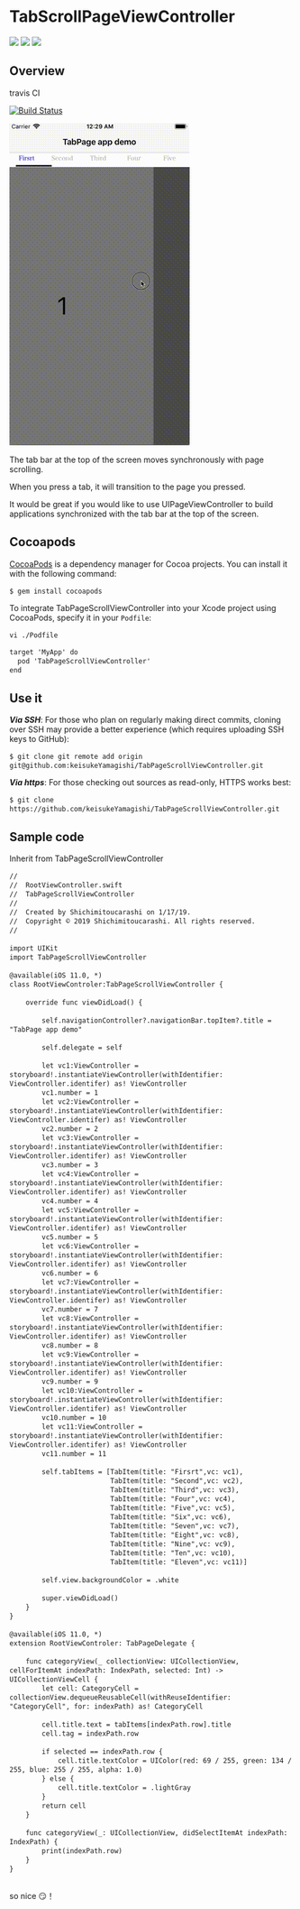 # TabScrollPageViewController

[![](https://img.shields.io/badge/lang-Swift-fc3158)](https://developer.apple.com/jp/swift/)
[![](https://img.shields.io/badge/licence-MIT-green.svg)](https://github.com/keisukeYamagishi/HttpRequest/blob/master/LICENSE)
[![](https://img.shields.io/badge/twitter-brew__0-blue)](https://twitter.com/brew_0)

## Overview

travis CI

[![Build Status](https://travis-ci.org/keisukeYamagishi/TabPageScrollViewController.svg?branch=master)](https://travis-ci.org/keisukeYamagishi/TabPageScrollViewController)

<img src="https://github.com/keisukeYamagishi/TabPageScrollViewController/blob/master/doc/output.gif">

The tab bar at the top of the screen moves synchronously with page scrolling.

When you press a tab, it will transition to the page you pressed.

It would be great if you would like to use UIPageViewController to build applications synchronized with the tab bar at the top of the screen.

## Cocoapods


[CocoaPods](https://cocoapods.org/pods/TabPageScrollViewController) is a dependency manager for Cocoa projects. You can install it with the following command:

```bash
$ gem install cocoapods
```
To integrate TabPageScrollViewController into your Xcode project using CocoaPods, specify it in your `Podfile`:

```
vi ./Podfile
```

```Podfile
target 'MyApp' do
  pod 'TabPageScrollViewController'
end
```

## Use it

***Via SSH***: For those who plan on regularly making direct commits, cloning over SSH may provide a better experience (which requires uploading SSH keys to GitHub):

```
$ git clone git remote add origin git@github.com:keisukeYamagishi/TabPageScrollViewController.git
```
***Via https***: For those checking out sources as read-only, HTTPS works best:

```
$ git clone https://github.com/keisukeYamagishi/TabPageScrollViewController.git
```

## Sample code

Inherit from TabPageScrollViewController

```swift4
//
//  RootViewController.swift
//  TabPageScrollViewController
//
//  Created by Shichimitoucarashi on 1/17/19.
//  Copyright © 2019 Shichimitoucarashi. All rights reserved.
//

import UIKit
import TabPageScrollViewController

@available(iOS 11.0, *)
class RootViewControler:TabPageScrollViewController {
    
    override func viewDidLoad() {
        
        self.navigationController?.navigationBar.topItem?.title = "TabPage app demo"
        
        self.delegate = self
        
        let vc1:ViewController = storyboard!.instantiateViewController(withIdentifier: ViewController.identifer) as! ViewController
        vc1.number = 1
        let vc2:ViewController = storyboard!.instantiateViewController(withIdentifier: ViewController.identifer) as! ViewController
        vc2.number = 2
        let vc3:ViewController = storyboard!.instantiateViewController(withIdentifier: ViewController.identifer) as! ViewController
        vc3.number = 3
        let vc4:ViewController = storyboard!.instantiateViewController(withIdentifier: ViewController.identifer) as! ViewController
        vc4.number = 4
        let vc5:ViewController = storyboard!.instantiateViewController(withIdentifier: ViewController.identifer) as! ViewController
        vc5.number = 5
        let vc6:ViewController = storyboard!.instantiateViewController(withIdentifier: ViewController.identifer) as! ViewController
        vc6.number = 6
        let vc7:ViewController = storyboard!.instantiateViewController(withIdentifier: ViewController.identifer) as! ViewController
        vc7.number = 7
        let vc8:ViewController = storyboard!.instantiateViewController(withIdentifier: ViewController.identifer) as! ViewController
        vc8.number = 8
        let vc9:ViewController = storyboard!.instantiateViewController(withIdentifier: ViewController.identifer) as! ViewController
        vc9.number = 9
        let vc10:ViewController = storyboard!.instantiateViewController(withIdentifier: ViewController.identifer) as! ViewController
        vc10.number = 10
        let vc11:ViewController = storyboard!.instantiateViewController(withIdentifier: ViewController.identifer) as! ViewController
        vc11.number = 11
        
        self.tabItems = [TabItem(title: "Firsrt",vc: vc1),
                         TabItem(title: "Second",vc: vc2),
                         TabItem(title: "Third",vc: vc3),
                         TabItem(title: "Four",vc: vc4),
                         TabItem(title: "Five",vc: vc5),
                         TabItem(title: "Six",vc: vc6),
                         TabItem(title: "Seven",vc: vc7),
                         TabItem(title: "Eight",vc: vc8),
                         TabItem(title: "Nine",vc: vc9),
                         TabItem(title: "Ten",vc: vc10),
                         TabItem(title: "Eleven",vc: vc11)]
        
        self.view.backgroundColor = .white
        
        super.viewDidLoad()
    }
}

@available(iOS 11.0, *)
extension RootViewControler: TabPageDelegate {

    func categoryView(_ collectionView: UICollectionView, cellForItemAt indexPath: IndexPath, selected: Int) -> UICollectionViewCell {
        let cell: CategoryCell = collectionView.dequeueReusableCell(withReuseIdentifier: "CategoryCell", for: indexPath) as! CategoryCell

        cell.title.text = tabItems[indexPath.row].title
        cell.tag = indexPath.row

        if selected == indexPath.row {
            cell.title.textColor = UIColor(red: 69 / 255, green: 134 / 255, blue: 255 / 255, alpha: 1.0)
        } else {
            cell.title.textColor = .lightGray
        }
        return cell
    }

    func categoryView(_: UICollectionView, didSelectItemAt indexPath: IndexPath) {
        print(indexPath.row)
    }
}


```

so nice 😏！
